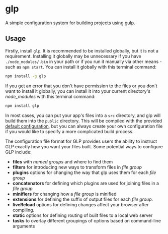 glp
===

A simple configuration system for building projects using gulp.


Usage
-----

Firstly, install `glp`. It is recommended to be installed globally, but it is
not a requirement. Installing it globally may be unnecessary if you have
`./node_modules/.bin` in your path or if you run it manually via other
means - such as `npm start`. You can install it globally with this terminal
command:

```sh
npm install -g glp
```

If you get an error that you don't have permission to the files or you don't
want to install it globally, you can install it into your current directory's
*node_modules* with this terminal command:

```sh
npm install glp
```

In most cases, you can put your app's files into a `src` directory, and glp
will build them into the `public` directory. This will be compiled with the
provided [default configuration][defconf], but you can always create your own
configuration file if you would like to specify a more complicated build
process.

The configuration file format for GLP provides users the ability to instruct
GLP exactly how you want your files built. Some potential ways to configure GLP
include:

- **files** with *named groups* and where to find them
- **filters** for introducing new ways to transform files in *file group*
- **plugins** options for changing the way that glp uses them for each *file group*
- **concatenators** for defining which plugins are used for joining files in a *file group*
- **minifiers** for changing how a *file group* is minified
- **extensions** for defining the suffix of output files for each *file group*.
- **liveReload** options for defining changes affect your browser after compiling.
- **static** options for defining routing of built files to a local web server
- **tasks** to overlay different groupings of options based on command-line arguments


[defconf]: https://github.com/monokrome/glp/tree/master/src/defaults.coffee

